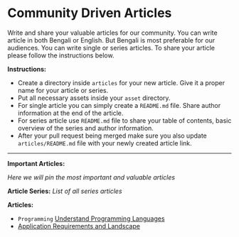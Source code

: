 # Community Driven Articles

Write and share your valuable articles for our community. You can write article in both Bengali or English. But Bengali is most preferable for our audiences. You can write single or series articles. To share your article please follow the instructions below.

**Instructions:**

- Create a directory inside `articles` for your new article. Give it a proper name for your article or series.
- Put all necessary assets inside your `asset` directory.
- For single article you can simply create a `README.md` file. Share author information at the end of the article.
- For series article use `README.md` file to share your table of contents, basic overview of the series and author information.
- After your pull request being merged make sure you also update `articles/README.md` file with your newly created article link.

---

**Important Articles:**

_Here we will pin the most important and valuable articles_

**Article Series:**
_List of all series articles_

**Articles:**

- `Programming` [Understand Programming Languages](understand-programming-languages/README.md)
- [Application Requirements and Landscape](./application-requirements-and-landscape/README.md)
